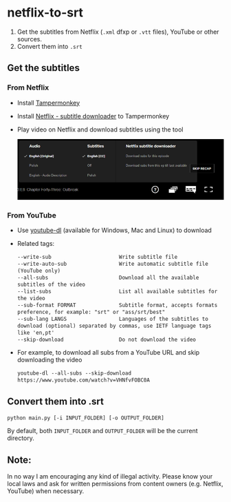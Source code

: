# netflix-to-srt
1. Get the subtitles from Netflix (`.xml` dfxp or `.vtt` files), YouTube or other sources.
2. Convert them into `.srt`
## Get the subtitles
### From Netflix
- Install [Tampermonkey](https://chrome.google.com/webstore/detail/tampermonkey/dhdgffkkebhmkfjojejmpbldmpobfkfo)

- Install [Netflix - subtitle downloader](https://greasyfork.org/en/scripts/26654-netflix-subtitle-downloader) to Tampermonkey

- Play video on Netflix and download subtitles using the tool

  ![screenshot](resources/menu.png)

### From YouTube

- Use [youtube-dl](https://github.com/ytdl-org/youtube-dl) (available for Windows, Mac and Linux) to download
- Related tags:

  ```
  --write-sub                      Write subtitle file
  --write-auto-sub                 Write automatic subtitle file (YouTube only)
  --all-subs                       Download all the available subtitles of the video
  --list-subs                      List all available subtitles for the video
  --sub-format FORMAT              Subtitle format, accepts formats preference, for example: "srt" or "ass/srt/best"
  --sub-lang LANGS                 Languages of the subtitles to download (optional) separated by commas, use IETF language tags like 'en,pt'
  --skip-download                  Do not download the video
  ```

- For example, to download all subs from a YouTube URL and skip downloading the video

  ```
  youtube-dl --all-subs --skip-download https://www.youtube.com/watch?v=VHNfvFOBC0A
  ```

## Convert them into .srt

```
python main.py [-i INPUT_FOLDER] [-o OUTPUT_FOLDER]
```

By default, both `INPUT_FOLDER` and `OUTPUT_FOLDER` will be the current directory.

## Note:
In no way I am encouraging any kind of illegal activity. Please know your local laws and ask for written permissions from content owners (e.g. Netflix, YouTube) when necessary.

